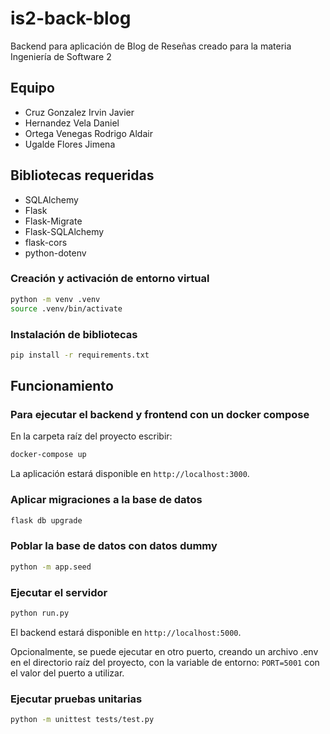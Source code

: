 # is2-back-blog
Backend para aplicación de Blog de Reseñas creado para la materia Ingeniería de Software 2

## Equipo

- Cruz Gonzalez Irvin Javier
- Hernandez Vela Daniel
- Ortega Venegas Rodrigo Aldair
- Ugalde Flores Jimena

## Bibliotecas requeridas
- SQLAlchemy
- Flask
- Flask-Migrate
- Flask-SQLAlchemy
- flask-cors
- python-dotenv

### Creación y activación de entorno virtual
```sh
python -m venv .venv
source .venv/bin/activate
```

### Instalación de bibliotecas
```sh
pip install -r requirements.txt
```

## Funcionamiento

### Para ejecutar el backend y frontend con un docker compose

En la carpeta raíz del proyecto escribir:
```sh
docker-compose up
```

La aplicación estará disponible en `http://localhost:3000`.

### Aplicar migraciones a la base de datos

```sh
flask db upgrade
```

### Poblar la base de datos con datos dummy

```sh
python -m app.seed
```

### Ejecutar el servidor

```sh
python run.py
```

El backend estará disponible en `http://localhost:5000`.

Opcionalmente, se puede ejecutar en otro puerto, creando un archivo .env en el directorio raíz del proyecto, con la variable de entorno: `PORT=5001` con el valor del puerto a utilizar.

### Ejecutar pruebas unitarias


```sh
python -m unittest tests/test.py
```
